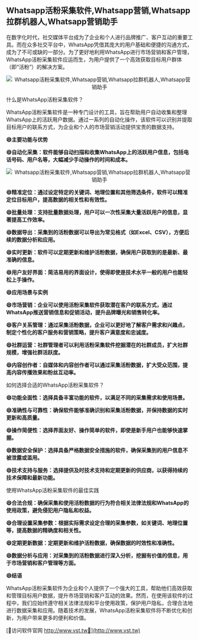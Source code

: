 ## **Whatsapp活粉采集软件,Whatsapp营销,Whatsapp拉群机器人,Whatsapp营销助手**

在数字化时代，社交媒体平台成为了企业和个人进行品牌推广、客户互动的重要工具。而在众多社交平台中，WhatsApp凭借其庞大的用户基础和便捷的沟通方式，成为了不可或缺的一部分。为了更好地利用WhatsApp进行市场营销和客户管理，WhatsApp活粉采集软件应运而生，为用户提供了一个高效获取目标用户群体（即“活粉”）的解决方案。

 <center><img src="https://vst.tw/MP4/tuiguang/png/7.png" alt="Whatsapp活粉采集软件,Whatsapp营销,Whatsapp拉群机器人,Whatsapp营销助手"></center>

什么是WhatsApp活粉采集软件？

WhatsApp活粉采集软件是一种专门设计的工具，旨在帮助用户自动收集和整理WhatsApp上的活跃用户数据。通过一系列的自动化操作，该软件可以识别并提取目标用户的联系方式，为企业和个人的市场营销活动提供宝贵的数据支持。

**😄主要功能与优势**

**😄自动化采集：软件能够自动扫描和收集WhatsApp上的活跃用户信息，包括电话号码、用户名等，大幅减少手动操作的时间和成本。**

 <center><img src="https://vst.tw/MP4/tuiguang/png/2.png" alt="Whatsapp活粉采集软件,Whatsapp营销,Whatsapp拉群机器人,Whatsapp营销助手"></center>

**😄精准定位：通过设定特定的关键词、地理位置和其他筛选条件，软件可以精准定位目标用户，提高数据的相关性和有效性。**

**😄批量处理：支持批量数据处理，用户可以一次性采集大量活跃用户的信息，显著提高工作效率。**

**😄数据导出：采集到的活粉数据可以导出为常见格式（如Excel、CSV），方便后续的数据分析和应用。**

**😄实时更新：软件可以定期更新和维护活粉数据，确保用户获取到的是最新、最准确的信息。**

**😄用户友好界面：简洁易用的界面设计，使得即使是技术水平一般的用户也能轻松上手操作。**

**😄应用场景与实例**

**😄市场营销：企业可以使用活粉采集软件获取潜在客户的联系方式，通过WhatsApp推送营销信息和促销活动，提升品牌曝光和销售转化率。**

**😄客户关系管理：通过采集活粉数据，企业可以更好地了解客户需求和兴趣点，制定个性化的客户服务和营销策略，提升客户满意度和忠诚度。**

**😄社群运营：社群管理者可以利用活粉采集软件挖掘潜在的社群成员，扩大社群规模，增强社群活跃度。**

**😄内容创作者：自媒体和内容创作者可以通过采集活粉数据，扩大受众范围，提高内容传播效果和粉丝互动率。**

如何选择合适的WhatsApp活粉采集软件？

**😄功能全面性：选择具备丰富功能的软件，以满足不同的采集需求和使用场景。**

**😄准确性与可靠性：确保软件能够准确识别和采集活粉数据，并保持数据的实时更新和高质量。**

**😄操作简便性：选择界面友好、操作简单的软件，即使是新手用户也能够快速掌握。**

**😄数据安全保护：选择具备严格数据安全措施的软件，确保采集到的用户信息不被泄露或滥用。**

**😄技术支持与服务：选择提供及时技术支持和定期更新的供应商，以获得持续的技术保障和最新功能。**

使用WhatsApp活粉采集软件的最佳实践

**😄合法合规：确保采集和使用活粉数据的行为符合相关法律法规和WhatsApp的使用政策，避免侵犯用户隐私和权益。**

**😄合理设置采集参数：根据实际需求设定合理的采集参数，如关键词、地理位置等，提高数据的精确度和相关性。**

**😄定期更新数据：定期更新和维护活粉数据，确保数据的时效性和准确性。**

**😄数据分析与应用：对采集到的活粉数据进行深入分析，挖掘有价值的信息，用于市场营销和客户管理等方面。**

**😄结语**

WhatsApp活粉采集软件为企业和个人提供了一个强大的工具，帮助他们高效获取和管理目标用户数据，提升市场营销和客户互动的效果。然而，在使用该软件的过程中，我们应始终遵守相关法律法规和平台使用政策，保护用户隐私，合理合法地进行数据采集和应用。随着技术的发展，WhatsApp活粉采集软件将不断优化和创新，为用户带来更多的便利和价值。


[👻访问软件官网 http://www.vst.tw👻](http://www.vst.tw)
